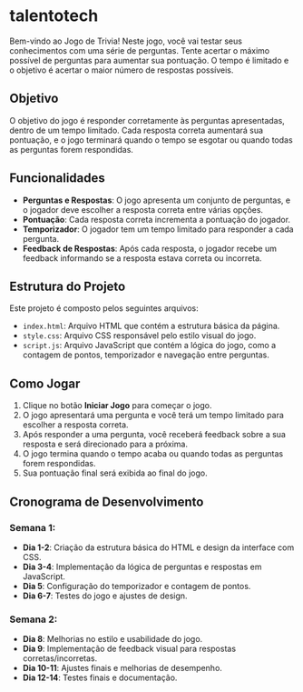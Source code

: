 # talentotech

Bem-vindo ao Jogo de Trivia! Neste jogo, você vai testar seus conhecimentos com uma série de perguntas. Tente acertar o máximo possível de perguntas para aumentar sua pontuação. O tempo é limitado e o objetivo é acertar o maior número de respostas possíveis.

## Objetivo

O objetivo do jogo é responder corretamente às perguntas apresentadas, dentro de um tempo limitado. Cada resposta correta aumentará sua pontuação, e o jogo terminará quando o tempo se esgotar ou quando todas as perguntas forem respondidas.

## Funcionalidades

- **Perguntas e Respostas**: O jogo apresenta um conjunto de perguntas, e o jogador deve escolher a resposta correta entre várias opções.
- **Pontuação**: Cada resposta correta incrementa a pontuação do jogador.
- **Temporizador**: O jogador tem um tempo limitado para responder a cada pergunta.
- **Feedback de Respostas**: Após cada resposta, o jogador recebe um feedback informando se a resposta estava correta ou incorreta.

## Estrutura do Projeto

Este projeto é composto pelos seguintes arquivos:

- `index.html`: Arquivo HTML que contém a estrutura básica da página.
- `style.css`: Arquivo CSS responsável pelo estilo visual do jogo.
- `script.js`: Arquivo JavaScript que contém a lógica do jogo, como a contagem de pontos, temporizador e navegação entre perguntas.

## Como Jogar

1. Clique no botão **Iniciar Jogo** para começar o jogo.
2. O jogo apresentará uma pergunta e você terá um tempo limitado para escolher a resposta correta.
3. Após responder a uma pergunta, você receberá feedback sobre a sua resposta e será direcionado para a próxima.
4. O jogo termina quando o tempo acaba ou quando todas as perguntas forem respondidas.
5. Sua pontuação final será exibida ao final do jogo.

## Cronograma de Desenvolvimento

### Semana 1:
- **Dia 1-2**: Criação da estrutura básica do HTML e design da interface com CSS.
- **Dia 3-4**: Implementação da lógica de perguntas e respostas em JavaScript.
- **Dia 5**: Configuração do temporizador e contagem de pontos.
- **Dia 6-7**: Testes do jogo e ajustes de design.

### Semana 2:
- **Dia 8**: Melhorias no estilo e usabilidade do jogo.
- **Dia 9**: Implementação de feedback visual para respostas corretas/incorretas.
- **Dia 10-11**: Ajustes finais e melhorias de desempenho.
- **Dia 12-14**: Testes finais e documentação.
